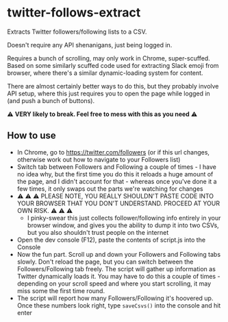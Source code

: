 # twitter-follows-extract
Extracts Twitter followers/following lists to a CSV. 

Doesn't require any API shenanigans, just being logged in. 

Requires a bunch of scrolling, may only work in Chrome, super-scuffed. Based on some similarly scuffed code used for extracting Slack emoji from browser, where there's a similar dynamic-loading system for content. 

There are almost certainly better ways to do this, but they probably involve API setup, where this just requires you to open the page while logged in (and push a bunch of buttons).

⚠ **VERY likely to break. Feel free to mess with this as you need** ⚠ 

## How to use

- In Chrome, go to https://twitter.com/followers (or if this url changes, otherwise work out how to navigate to your Followers list)
- Switch tab between Followers and Following a couple of times - I have no idea why, but the first time you do this it reloads a huge amount of the page, and I didn't account for that - whereas once you've done it a few times, it only swaps out the parts we're watching for changes
- ⚠ ⚠ ⚠ PLEASE NOTE, YOU REALLY SHOULDN'T PASTE CODE INTO YOUR BROWSER THAT YOU DON'T UNDERSTAND. PROCEED AT YOUR OWN RISK. ⚠ ⚠ ⚠ 
  - I pinky-swear this just collects follower/following info entirely in your browser window, and gives you the ability to dump it into two CSVs, but you also shouldn't trust people on the internet
- Open the dev console (F12), paste the contents of script.js into the Console
- Now the fun part. Scroll up and down your Followers and Following tabs slowly. Don't reload the page, but you can switch between the Followers/Following tab freely. The script will gather up information as Twitter dynamically loads it. You may have to do this a couple of times - depending on your scroll speed and where you start scrolling, it may miss some the first time round.
- The script will report how many Followers/Following it's hoovered up. Once these numbers look right, type `saveCsvs()` into the console and hit enter
  
